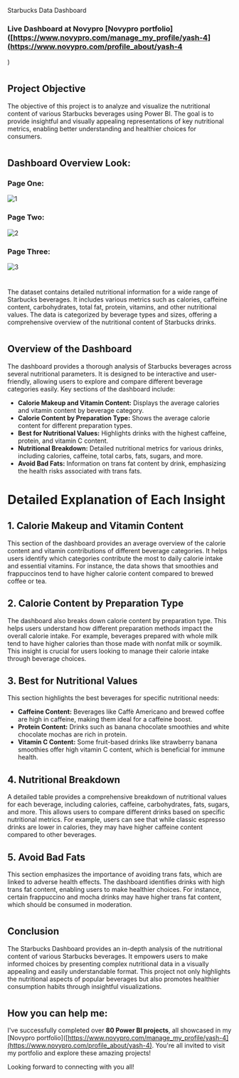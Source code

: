 Starbucks Data Dashboard 

### Live Dashboard at Novypro [Novypro portfolio]([https://www.novypro.com/manage_my_profile/yash-4](https://www.novypro.com/profile_about/yash-4
)
#
## Project Objective

The objective of this project is to analyze and visualize the nutritional content of various Starbucks beverages using Power BI. The goal is to provide insightful and visually appealing representations of key nutritional metrics, enabling better understanding and healthier choices for consumers.
#

## Dashboard Overview Look:
### Page One:

![1](https://github.com/user-attachments/assets/7bec6866-0d8b-4be4-abc8-2eda8454da9e)


### Page Two:
![2](https://github.com/user-attachments/assets/0f60f616-7d8e-4d47-b8b5-0324641adc3c)


### Page Three:
![3](https://github.com/user-attachments/assets/a26e05a3-4989-49d9-9a4e-018f2c5c5fd2)



#

The dataset contains detailed nutritional information for a wide range of Starbucks beverages. It includes various metrics such as calories, caffeine content, carbohydrates, total fat, protein, vitamins, and other nutritional values. The data is categorized by beverage types and sizes, offering a comprehensive overview of the nutritional content of Starbucks drinks.

#

## Overview of the Dashboard
The dashboard provides a thorough analysis of Starbucks beverages across several nutritional parameters. It is designed to be interactive and user-friendly, allowing users to explore and compare different beverage categories easily. Key sections of the dashboard include:

 * **Calorie Makeup and Vitamin Content:** Displays the average calories and vitamin content by beverage category.
 * **Calorie Content by Preparation Type:** Shows the average calorie content for different preparation types.
 * **Best for Nutritional Values:** Highlights drinks with the highest caffeine, protein, and vitamin C content.
 * **Nutritional Breakdown:** Detailed nutritional metrics for various drinks, including calories, caffeine, total carbs, fats, sugars, and more.
 * **Avoid Bad Fats:** Information on trans fat content by drink, emphasizing the health risks associated with trans fats.

#

# Detailed Explanation of Each Insight
## 1. Calorie Makeup and Vitamin Content
This section of the dashboard provides an average overview of the calorie content and vitamin contributions of different beverage categories. It helps users identify which categories contribute the most to daily calorie intake and essential vitamins. For instance, the data shows that smoothies and frappuccinos tend to have higher calorie content compared to brewed coffee or tea.

## 2. Calorie Content by Preparation Type
The dashboard also breaks down calorie content by preparation type. This helps users understand how different preparation methods impact the overall calorie intake. For example, beverages prepared with whole milk tend to have higher calories than those made with nonfat milk or soymilk. This insight is crucial for users looking to manage their calorie intake through beverage choices.

## 3. Best for Nutritional Values
This section highlights the best beverages for specific nutritional needs:

 * **Caffeine Content:** Beverages like Caffè Americano and brewed coffee are high in caffeine, making them ideal for a caffeine boost.
 * **Protein Content:** Drinks such as banana chocolate smoothies and white chocolate mochas are rich in protein.
 * **Vitamin C Content:** Some fruit-based drinks like strawberry banana smoothies offer high vitamin C content, which is beneficial for immune health.

## 4. Nutritional Breakdown

A detailed table provides a comprehensive breakdown of nutritional values for each beverage, including calories, caffeine, carbohydrates, fats, sugars, and more. This allows users to compare different drinks based on specific nutritional metrics. For example, users can see that while classic espresso drinks are lower in calories, they may have higher caffeine content compared to other beverages.

## 5. Avoid Bad Fats
This section emphasizes the importance of avoiding trans fats, which are linked to adverse health effects. The dashboard identifies drinks with high trans fat content, enabling users to make healthier choices. For instance, certain frappuccino and mocha drinks may have higher trans fat content, which should be consumed in moderation.

#

## Conclusion

The Starbucks Dashboard provides an in-depth analysis of the nutritional content of various Starbucks beverages. It empowers users to make informed choices by presenting complex nutritional data in a visually appealing and easily understandable format. This project not only highlights the nutritional aspects of popular beverages but also promotes healthier consumption habits through insightful visualizations.

#

## How you can help me:

I've successfully completed over **80 Power BI projects**, all showcased in my [Novypro portfolio]([https://www.novypro.com/manage_my_profile/yash-4](https://www.novypro.com/profile_about/yash-4). You're all invited to visit my portfolio and explore these amazing projects!


Looking forward to connecting with you all!

#

